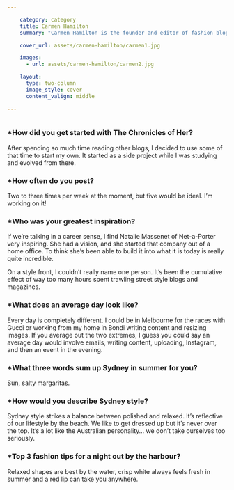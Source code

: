 ```yaml
---

    category: category
    title: Carmen Hamilton
    summary: "Carmen Hamilton is the founder and editor of fashion blog, The Chronicles of Her, and she also blogs for Vogue Australia. She moved from the Gold Coast to Sydney in mid-2013 and has quickly developed a huge Instagram following. You can see her fashion musings at. thechroniclesofher.blogspot.com"

    cover_url: assets/carmen-hamilton/carmen1.jpg

    images:
      - url: assets/carmen-hamilton/carmen2.jpg

    layout:
      type: two-column
      image_style: cover
      content_valign: middle

---
```


<img data-media-id="images:1">

### *How did you get started with The Chronicles of Her?
After spending so much time reading other blogs, I decided to use some of that time to start my own. It started as a side project while I was studying and evolved from there.

### *How often do you post?
Two to three times per week at the moment, but five would be ideal. I’m working on it!

### *Who was your greatest inspiration?
If we’re talking in a career sense, I find Natalie Massenet of Net-a-Porter very inspiring. She had a vision, and she started that company out of a home office. To think she’s been able to build it into what it is today is really quite incredible.

On a style front, I couldn’t really name one person. It’s been the cumulative effect of way too many hours spent trawling street style blogs and magazines.

### *What does an average day look like?
Every day is completely different. I could be in Melbourne for the races with Gucci or working from my home in Bondi writing content and resizing images. If you average out the two extremes, I guess you could say an average day would involve emails, writing content, uploading, Instagram, and then an event in the evening.

### *What three words sum up Sydney in summer for you?
Sun, salty margaritas.

### *How would you describe Sydney style?
Sydney style strikes a balance between polished and relaxed. It’s reflective of our lifestyle by the beach. We like to get dressed up but it’s never over the top. It’s a lot like the Australian personality… we don’t take ourselves too seriously.

### *Top 3 fashion tips for a night out by the harbour?
Relaxed shapes are best by the water, crisp white always feels fresh in summer and a red lip can take you anywhere.

